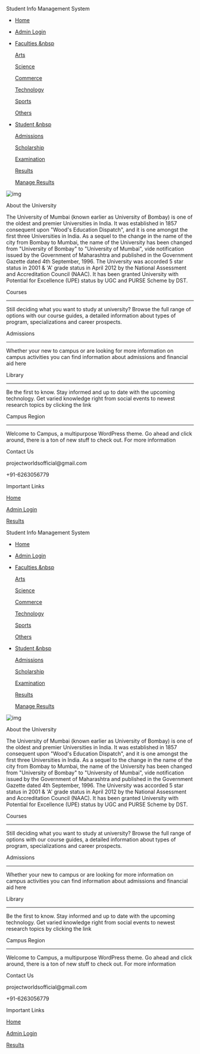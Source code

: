 <!DOCTYPE html>



<html lang="en">



<head>



<meta charset="UTF-8">



<meta name="viewport" content="width=device-width, initial-scale=1.0">



<link href="https://fonts.googleapis.com/css?family=Roboto" rel="stylesheet">



<link rel="stylesheet" href="./css/homepage.css">



<link rel="stylesheet" href="./css/font-awesome-4.7.0/css/font-awesome.css">



<title>Homepage</title>



</head>



<body>



<div class="container">



<div class="title">



<span class="heading">Student Info Management System</span>



</div>



<div class="nav">



<ul>



<li>



<a href="homepage.html">Home</a>



</li>



<li>



<a href="login.php">Admin Login</a>



</li>



<li class="dropdown" onclick="toggleDisplay('1')">



<a href="#" class="dropbtn">Faculties &nbsp



<span class="fa fa-angle-down"></span>



</a>



<div class="dropdown-content" id="1">



<a href="">Arts</a>



<a href="">Science</a>



<a href="">Commerce</a>



<a href="">Technology</a>



<a href="">Sports</a>



<a href="">Others</a>



</div>



</li>



<li class="dropdown" onclick="toggleDisplay('2')">



<a href="#" class="dropbtn">Student &nbsp



<span class="fa fa-angle-down"></span>



</a>



<div class="dropdown-content" id="2">



<a href="">Admissions</a>



<a href="">Scholarship</a>



<a href="">Examination</a>



<a href="./login.php">Results</a>



<a href="">Manage Results</a>



</div>



</li>



</ul>



</div>



<div class="slider">



<img src="images/home3.jpg" class="slider-image" alt="img">



</div>



<div class="main">



<span>About the University</span>



<p>The University of Mumbai (known earlier as University of Bombay) is one of the oldest and premier Universities in India. It was established in 1857 consequent upon "Wood's Education Dispatch", and it is one amongst the first three Universities in India. As a sequel to the change in the name of the city from Bombay to Mumbai, the name of the University has been changed from "University of Bombay" to "University of Mumbai", vide notification issued by the Government of Maharashtra and published in the Government Gazette dated 4th September, 1996. The University was accorded 5 star status in 2001 & 'A' grade status in April 2012 by the National Assessment and Accreditation Council (NAAC). It has been granted University with Potential for Excellence (UPE) status by UGC and PURSE Scheme by DST.</p>



<div class="info">



<div>



<span>Courses</span> <hr>



<p>Still deciding what you want to study at university? Browse the full range of options with our course guides, a detailed information about types of program, specializations and career prospects.</p>



</div>



<div>



<span>Admissions</span> <hr>



<p>Whether your new to campus or are looking for more information on campus activities you can find information about admissions and financial aid here</p>



</div>



<div>



<span>Library</span> <hr>



<p>Be the first to know. Stay informed and up to date with the upcoming technology. Get varied knowledge right from social events to newest research topics by clicking the link</p>



</div>



<div>



<span>Campus Region</span> <hr>



<p>Welcome to Campus, a multipurpose WordPress theme. Go ahead and click around, there is a ton of new stuff to check out. For more information</p>



</div>



</div>



</div>



<div class="footer">



<div class="footer--contact">



<span>Contact Us</span>



<p>projectworldsofficial@gmail.com</p>



<p>+91-6263056779</p>



</div>



<div class="footer--info">



<span>Important Links</span>



<a href="homepage.html">Home</a>



<a href="login.php">Admin Login</a>



<a href="login.php">Results</a>



</div>



</div>



</div>



</body>



</html>



<!DOCTYPE html>



<html lang="en">



<head>



<meta charset="UTF-8">



<meta name="viewport" content="width=device-width, initial-scale=1.0">



<link href="https://fonts.googleapis.com/css?family=Roboto" rel="stylesheet">



<link rel="stylesheet" href="./css/homepage.css">



<link rel="stylesheet" href="./css/font-awesome-4.7.0/css/font-awesome.css">



<title>Homepage</title>



</head>



<body>



<div class="container">



<div class="title">



<span class="heading">Student Info Management System</span>



</div>



<div class="nav">



<ul>



<li>



<a href="homepage.html">Home</a>



</li>



<li>



<a href="login.php">Admin Login</a>



</li>



<li class="dropdown" onclick="toggleDisplay('1')">



<a href="#" class="dropbtn">Faculties &nbsp



<span class="fa fa-angle-down"></span>



</a>



<div class="dropdown-content" id="1">



<a href="">Arts</a>



<a href="">Science</a>



<a href="">Commerce</a>



<a href="">Technology</a>



<a href="">Sports</a>



<a href="">Others</a>



</div>



</li>



<li class="dropdown" onclick="toggleDisplay('2')">



<a href="#" class="dropbtn">Student &nbsp



<span class="fa fa-angle-down"></span>



</a>



<div class="dropdown-content" id="2">



<a href="">Admissions</a>



<a href="">Scholarship</a>



<a href="">Examination</a>



<a href="./login.php">Results</a>



<a href="">Manage Results</a>



</div>



</li>



</ul>



</div>



<div class="slider">



<img src="images/home3.jpg" class="slider-image" alt="img">



</div>



<div class="main">



<span>About the University</span>



<p>The University of Mumbai (known earlier as University of Bombay) is one of the oldest and premier Universities in India. It was established in 1857 consequent upon "Wood's Education Dispatch", and it is one amongst the first three Universities in India. As a sequel to the change in the name of the city from Bombay to Mumbai, the name of the University has been changed from "University of Bombay" to "University of Mumbai", vide notification issued by the Government of Maharashtra and published in the Government Gazette dated 4th September, 1996. The University was accorded 5 star status in 2001 & 'A' grade status in April 2012 by the National Assessment and Accreditation Council (NAAC). It has been granted University with Potential for Excellence (UPE) status by UGC and PURSE Scheme by DST.</p>



<div class="info">



<div>



<span>Courses</span> <hr>



<p>Still deciding what you want to study at university? Browse the full range of options with our course guides, a detailed information about types of program, specializations and career prospects.</p>



</div>



<div>



<span>Admissions</span> <hr>



<p>Whether your new to campus or are looking for more information on campus activities you can find information about admissions and financial aid here</p>



</div>



<div>



<span>Library</span> <hr>



<p>Be the first to know. Stay informed and up to date with the upcoming technology. Get varied knowledge right from social events to newest research topics by clicking the link</p>



</div>



<div>



<span>Campus Region</span> <hr>



<p>Welcome to Campus, a multipurpose WordPress theme. Go ahead and click around, there is a ton of new stuff to check out. For more information</p>



</div>



</div>



</div>



<div class="footer">



<div class="footer--contact">



<span>Contact Us</span>



<p>projectworldsofficial@gmail.com</p>



<p>+91-6263056779</p>



</div>



<div class="footer--info">



<span>Important Links</span>



<a href="homepage.html">Home</a>



<a href="login.php">Admin Login</a>



<a href="login.php">Results</a>



</div>



</div>



</div>



</body>



</html>
